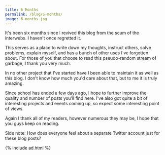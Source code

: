 ```yaml
---
title: 6 Months
permalink: /blog/6-months/
image: 6-months.jpg
---
```


It's been six months since I revived this blog from the scum of the interwebs. I haven't once regretted it.

This serves as a place to write down my thoughts, instruct others, solve problems, explain myself, and has a bunch of other uses I've forgotten about. For those of you that choose to read this pseudo-random stream of garbage, I thank you very much.

In no other project that I've started have I been able to maintain it as well as this blog. I don't know how much you'd care about that, but to me it is truly amazing.

Since school has ended a few days ago, I hope to further improve the quality and number of posts you'll find here. I've also got quite a bit of interesting projects and events coming up, so expect some interesting point of views.

Again I thank all of my readers, however numerous they may be, I hope that you guys keep on reading.

Side note: How does everyone feel about a separate Twitter account just for these blog posts?

{% include ad.html %}
